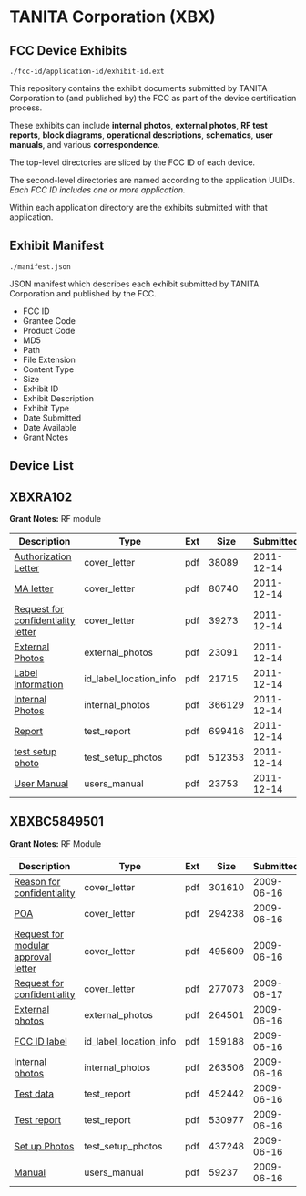 # TANITA Corporation (XBX)
## FCC Device Exhibits

```
./fcc-id/application-id/exhibit-id.ext
```

This repository contains the exhibit documents submitted by TANITA Corporation to (and published by) the FCC as part of the device certification process.

These exhibits can include **internal photos**, **external photos**, **RF test reports**, **block diagrams**, **operational descriptions**, **schematics**, **user manuals**, and various **correspondence**.

The top-level directories are sliced by the FCC ID of each device.

The second-level directories are named according to the application UUIDs. *Each FCC ID includes one or more application.*

Within each application directory are the exhibits submitted with that application. 

## Exhibit Manifest

```
./manifest.json
```

JSON manifest which describes each exhibit submitted by TANITA Corporation and published by the FCC.

- FCC ID
- Grantee Code
- Product Code
- MD5
- Path
- File Extension
- Content Type
- Size
- Exhibit ID
- Exhibit Description
- Exhibit Type
- Date Submitted
- Date Available
- Grant Notes

## Device List
## XBXRA102
**Grant Notes:** RF module

| Description | Type | Ext | Size | Submitted | Available |
| ----------- | ---- | --- | ---- | --------- | --------- |
| [Authorization Letter](XBXRA102/d75f0f9f99c49b99963242d84a54cec8/1603033.pdf) | cover_letter | pdf | 38089 | 2011-12-14 | 2011-12-14 |
| [MA letter](XBXRA102/d75f0f9f99c49b99963242d84a54cec8/1603034.pdf) | cover_letter | pdf | 80740 | 2011-12-14 | 2011-12-14 |
| [Request for confidentiality letter](XBXRA102/d75f0f9f99c49b99963242d84a54cec8/1603035.pdf) | cover_letter | pdf | 39273 | 2011-12-14 | 2011-12-14 |
| [External Photos](XBXRA102/d75f0f9f99c49b99963242d84a54cec8/1603038.pdf) | external_photos | pdf | 23091 | 2011-12-14 | 2011-12-14 |
| [Label Information](XBXRA102/d75f0f9f99c49b99963242d84a54cec8/1603041.pdf) | id_label_location_info | pdf | 21715 | 2011-12-14 | 2011-12-14 |
| [Internal Photos](XBXRA102/d75f0f9f99c49b99963242d84a54cec8/1603039.pdf) | internal_photos | pdf | 366129 | 2011-12-14 | 2011-12-14 |
| [Report](XBXRA102/d75f0f9f99c49b99963242d84a54cec8/1603036.pdf) | test_report | pdf | 699416 | 2011-12-14 | 2011-12-14 |
| [test setup photo](XBXRA102/d75f0f9f99c49b99963242d84a54cec8/1603037.pdf) | test_setup_photos | pdf | 512353 | 2011-12-14 | 2011-12-14 |
| [User Manual](XBXRA102/d75f0f9f99c49b99963242d84a54cec8/1603040.pdf) | users_manual | pdf | 23753 | 2011-12-14 | 2011-12-14 |
## XBXBC5849501
**Grant Notes:** RF Module

| Description | Type | Ext | Size | Submitted | Available |
| ----------- | ---- | --- | ---- | --------- | --------- |
| [Reason for confidentiality](XBXBC5849501/edbe2477a5b6d64223abb58493447f8e/1125332.pdf) | cover_letter | pdf | 301610 | 2009-06-16 | 2009-06-17 |
| [POA](XBXBC5849501/edbe2477a5b6d64223abb58493447f8e/1125333.pdf) | cover_letter | pdf | 294238 | 2009-06-16 | 2009-06-17 |
| [Request for modular approval letter](XBXBC5849501/edbe2477a5b6d64223abb58493447f8e/1125334.pdf) | cover_letter | pdf | 495609 | 2009-06-16 | 2009-06-17 |
| [Request for confidentiality](XBXBC5849501/edbe2477a5b6d64223abb58493447f8e/1125806.pdf) | cover_letter | pdf | 277073 | 2009-06-17 | 2009-06-17 |
| [External photos](XBXBC5849501/edbe2477a5b6d64223abb58493447f8e/1125336.pdf) | external_photos | pdf | 264501 | 2009-06-16 | 2009-06-17 |
| [FCC ID label](XBXBC5849501/edbe2477a5b6d64223abb58493447f8e/1125337.pdf) | id_label_location_info | pdf | 159188 | 2009-06-16 | 2009-06-17 |
| [Internal photos](XBXBC5849501/edbe2477a5b6d64223abb58493447f8e/1125338.pdf) | internal_photos | pdf | 263506 | 2009-06-16 | 2009-06-17 |
| [Test data](XBXBC5849501/edbe2477a5b6d64223abb58493447f8e/1125342.pdf) | test_report | pdf | 452442 | 2009-06-16 | 2009-06-17 |
| [Test report](XBXBC5849501/edbe2477a5b6d64223abb58493447f8e/1125343.pdf) | test_report | pdf | 530977 | 2009-06-16 | 2009-06-17 |
| [Set up Photos](XBXBC5849501/edbe2477a5b6d64223abb58493447f8e/1125344.pdf) | test_setup_photos | pdf | 437248 | 2009-06-16 | 2009-06-17 |
| [Manual](XBXBC5849501/edbe2477a5b6d64223abb58493447f8e/1125355.pdf) | users_manual | pdf | 59237 | 2009-06-16 | 2009-06-17 |
